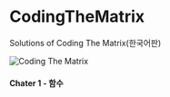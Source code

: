 # CodingTheMatrix
Solutions of Coding The Matrix(한국어판)

![Coding The Matrix](http://gdimg.gmarket.co.kr/goods_image2/shop_img/681/116/681116629.jpg) 


#### Chater 1 - 함수
